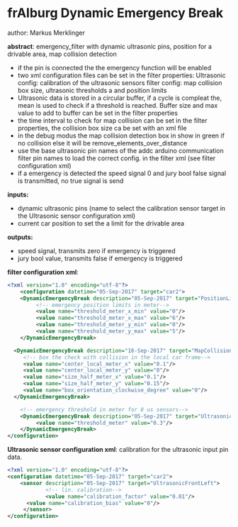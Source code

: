# frAIburg Dynamic Emergency Break

author: Markus Merklinger

**abstract**:
emergency_filter with dynamic ultrasonic pins, position for a drivable
   area, map collision detection
- if the pin is connected the the emergency function will be enabled
-  two xml configuration files can be set in the filter properties:
   Ultrasonic config: calibration of the ultrasonic sensors
   filter config: map collision box size, ultrasonic thresholds a
       and position limits
- Ultrasonic data is stored in a circular buffer, if a cycle is compleat the,
	mean is used to check if a threshold is reached. Buffer size and max value
	to add to buffer can be set in the filter properties
- the time interval to check for map collision can be set in the filter
   properties, the collision box size ca be set with an xml file
- in the debug modus the map collision detection box in show in green if no
   collision else it will be remove_elements_over_distance
- use the base ultrasonic pin names of the
   addc arduino communication filter pin names to load the correct config.
   in the filter xml (see filter configuration xml)
- if a emergency is detected the speed signal 0 and jury bool false signal
   is transmitted, no true signal is send

**inputs:**
- dynamic ultrasonic pins (name to select the calibration sensor target
 in the Ultrasonic sensor configuration xml)
- current car position to set the a limit for the drivable area

**outputs:**
- speed signal, transmits zero if emergency is triggered
- jury bool value, transmits false if emergency is triggered


**filter configuration xml**:

```xml
<?xml version="1.0" encoding="utf-8"?>
	<configuration datetime="05-Sep-2017" target="car2">
	<DynamicEmergencyBreak description="05-Sep-2017" target="PositionLimits">
		 <!-- emergency position limits in meter-->
		 <value name="threshold_meter_x_min" value="0"/>
		 <value name="threshold_meter_x_max" value="6"/>
		 <value name="threshold_meter_y_min" value="0"/>
		 <value name="threshold_meter_y_max" value="5"/>
	</DynamicEmergencyBreak>

  <DynamicEmergencyBreak description="16-Sep-2017" target="MapCollisionCheckBox">
     <!-- box the check with collision in the local car frame-->
     <value name="center_local_meter_x" value="0.1"/>
     <value name="center_local_meter_y" value="0"/>
     <value name="size_half_meter_x" value="0.1"/>
     <value name="size_half_meter_y" value="0.15"/>
     <value name="box_orientation_clockwise_degree" value="0"/>
  </DynamicEmergencyBreak>

	<!-- emergency threshold in meter for 8 us sensors-->
	<DynamicEmergencyBreak description="05-Sep-2017" target="UltrasonicFrontLeft">
		 <value name="threshold_meter" value="0.3"/>
	</DynamicEmergencyBreak>
</configuration>
```

**Ultrasonic sensor configuration xml**:
 calibration for the ultrasonic input pin data.

```xml
<?xml version="1.0" encoding="utf-8"?>
<configuration datetime="05-Sep-2017" target="car2">
	<sensor description="05-Sep-2017" target="UltrasonicFrontLeft">
			<!-- lin. calibration-->
			<value name="calibration_factor" value="0.01"/>
      <value name="calibration_bias" value="0"/>
	 </sensor>
</configuration>
```
